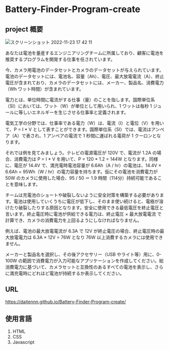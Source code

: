 # Battery-Finder-Program-create

## project 概要

![スクリーンショット 2022-11-23 17 42 11](https://user-images.githubusercontent.com/101037787/203503258-ecda290e-6489-420f-b64f-093748a9e1ec.png)


あなたは電池を量産するエンジニアリングチームに所属しており、顧客に電池を推奨するプログラムを開発する仕事を任されています。


今、カメラ用電池のデータセットとカメラのデータセットが与えられています。電池のデータセットには、電池名、容量（Ah）、電圧、最大放電電流（A）、終止電圧が含まれており、カメラのデータセットには、メーカー、製品名、消費電力（Wh ワット時間）が含まれています。


電力とは、単位時間に電流がする仕事（量）のことを指します。国際単位系（SI）においては、ワット（W）が単位として用いられ、1 ワットは毎秒 1 ジュールに等しいエネルギーを生じさせる仕事率と定義されます。


電気工学の分野では、仕事率である電力（W）は、電流（I）と電位（V）を用いて、P = I * V として表すことができます。国際単位系（SI）では、電流はアンペア（A）で表され、1 アンペアの電流で 1 秒間に運ばれる電荷が 1 クーロンとなります。


それでは例を見てみましょう。テレビの電源電圧が 120V で、電流が 1.2A の場合、消費電力は P = I * V を用いて、P = 120 * 1.2 = 144W となります。同様に、電圧が 14.4V で、満充電時電池容量が 6.6Ah（A / hr）の電池は、14.4V × 6.6Ah = 95Wh（W / hr）の電力容量を持ちます。仮にその電池を消費電力が 50W のカメラに使用した場合、95 / 50 ＝ 1.9 時間（114分）持続可能であることを意味します。


チームは充電池のショートや破裂しないように安全対策を構築する必要があります。電池は使用していくうちに電圧が低下し、そのまま使い続けると、電極が溶けたり破裂したりする原因となります。安全に使用できる最低電圧を終止電圧と言います。終止電圧時に電池が供給できる電力は、終止電圧 × 最大放電電流 で計算でき、カメラの消費電力を上回るようにしなければなりません。


例えば、電池の最大放電電流が 6.3A で 12V が終止電圧の場合、終止電圧時の最大放電電力は 6.3A × 12V = 76W となり 76W 以上消費するカメラには使用できません。


メーカーと製品名を選択し、その後アクセサリー（USB やライト等）用に、0-100W の範囲で消費電力が入力可能なアプリケーションを作成してください。総消費電力に基づいて、カメラセットと互換性のあるすべての電池を表示し、さらに満充電時にどれほど電池が持続するか表示してください。
## URL
 https://daitennn.github.io/Battery-Finder-Program-create/

## 使用言語
<ol>
 <li>HTML</li>
 <li>CSS</li>
 <li>Javascript</li>
</ol>
